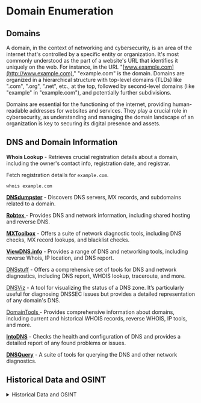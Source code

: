 # Domain Enumeration

## Domains

A domain, in the context of networking and cybersecurity, is an area of the internet that's controlled by a specific entity or organization. It's most commonly understood as the part of a website's URL that identifies it uniquely on the web. For instance, in the URL "[www.example.com](http://www.example.com)," "example.com" is the domain. Domains are organized in a hierarchical structure with top-level domains (TLDs) like ".com", ".org", ".net", etc., at the top, followed by second-level domains (like "example" in "example.com"), and potentially further subdivisions.

Domains are essential for the functioning of the internet, providing human-readable addresses for websites and services. They play a crucial role in cybersecurity, as understanding and managing the domain landscape of an organization is key to securing its digital presence and assets.

## DNS and Domain Information&#x20;

**Whois Lookup** - Retrieves crucial registration details about a domain, including the owner's contact info, registration date, and registrar.

Fetch registration details for `example.com`.

```
whois example.com 
```

[**DNSdumpster**](https://dnsdumpster.com/) **-** Discovers DNS servers, MX records, and subdomains related to a domain.

[**Robtex** ](https://www.robtex.com/)- Provides DNS and network information, including shared hosting and reverse DNS.

[**MXToolbox**](https://mxtoolbox.com/) - Offers a suite of network diagnostic tools, including DNS checks, MX record lookups, and blacklist checks.

[**ViewDNS.info**](https://viewdns.info/) - Provides a range of DNS and networking tools, including reverse Whois, IP location, and DNS report.

[DNSstuff](https://www.dnsstuff.com/) - Offers a comprehensive set of tools for DNS and network diagnostics, including DNS report, WHOIS lookup, traceroute, and more.

[DNSViz](https://dnsviz.net/) - A tool for visualizing the status of a DNS zone. It’s particularly useful for diagnosing DNSSEC issues but provides a detailed representation of any domain's DNS.

[DomainTools ](https://www.domaintools.com/)- Provides comprehensive information about domains, including current and historical WHOIS records, reverse WHOIS, IP tools, and more.

[**IntoDNS**](https://intodns.com/) - Checks the health and configuration of DNS and provides a detailed report of any found problems or issues.

[**DNSQuery**](http://www.dnsquery.org/) - A suite of tools for querying the DNS and other network diagnostics.

## Historical Data and OSINT

<details>

<summary>Historical Data and OSINT</summary>

### Security Trails

Offers historical data about domains, DNS records, subdomains, and associated IPs.

* Register and use their [API or web interface](https://securitytrails.com/) to query historical data about a domain.

### Wayback Machine

Views archived versions of web pages to understand past content and configurations.

* Enter the [target URL](https://web.archive.org/) to see historical snapshots of the website.

### Netcraft Site Report

Provides information on the technology used by a domain, its hosting history, and risk ratings.

* [Enter](https://sitereport.netcraft.com/) the domain into their search bar to receive a detailed report.

</details>

###

